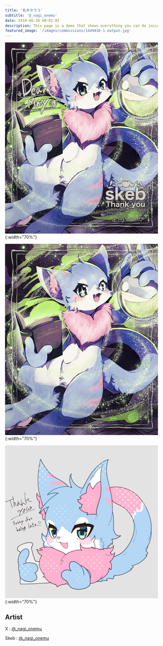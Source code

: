 ```yaml
---
title: '名木タラコ'
subtitle: '@_nagi_onemu'
date: 2018-06-30 00:02:01
description: This page is a demo that shows everything you can do inside portfolio and blog posts.
featured_image: '/images/commissions/1449416-1.output.jpg'
---
```


![](/images/commissions/1449416-1.output.jpg){:width="70%"}

![](/images/commissions/1449416-3.output.jpg){:width="70%"}

![](/images/commissions/1449416-4.output.png){:width="70%"}

## Artist

X : [@_nagi_onemu](https://twitter.com/_nagi_onemu)

Skeb : [@_nagi_onemu](https://skeb.jp/@_nagi_onemu)